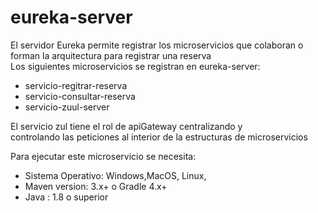 # eureka-server
El servidor Eureka permite registrar los microservicios que colaboran o forman la arquitectura para registrar una reserva  
Los siguientes microservicios se registran en eureka-server:  

* servicio-regitrar-reserva 
* servicio-consultar-reserva
* servicio-zuul-server

El servicio zul tiene el rol de apiGateway centralizando y  
controlando las peticiones al interior de la estructuras de microservicios  

Para ejecutar este microservicio se necesita:  
* Sistema Operativo: Windows,MacOS, Linux,
* Maven version: 3.x+ o Gradle 4.x+
* Java : 1.8 o superior

